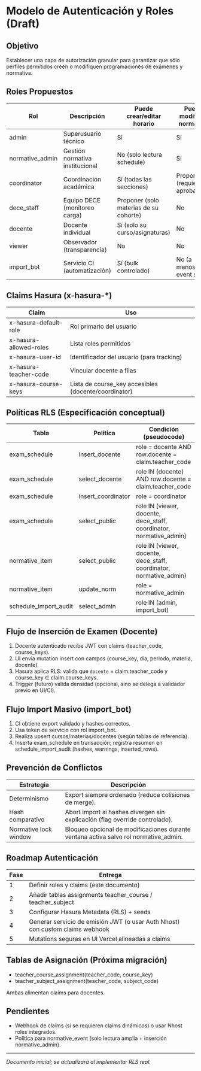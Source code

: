 # Modelo de Autenticación y Roles (Draft)

## Objetivo
Establecer una capa de autorización granular para garantizar que sólo perfiles permitidos creen o modifiquen programaciones de exámenes y normativa.

## Roles Propuestos
Rol | Descripción | Puede crear/editar horario | Puede modificar normativa | Lectura completa | Import masivo | Auditoría
----|-------------|---------------------------|---------------------------|------------------|--------------|----------
admin | Superusuario técnico | Sí | Sí | Sí | Sí | Sí
normative_admin | Gestión normativa institucional | No (solo lectura schedule) | Sí | Sí | No directo | Sí (normativa)
coordinator | Coordinación académica | Sí (todas las secciones) | Proponer (requiere aprobación) | Sí | No | Parcial
dece_staff | Equipo DECE (monitoreo carga) | Proponer (solo materias de su cohorte) | No | Sí | No | Sí (lectura eventos)
docente | Docente individual | Sí (solo su curso/asignaturas) | No | Lectura restringida | No | No
viewer | Observador (transparencia) | No | No | Sí (schedule/normativa) | No | No
import_bot | Servicio CI (automatización) | Sí (bulk controlado) | No (a menos de event seed) | Sí | Sí | Sí (registros)

## Claims Hasura (x-hasura-*)
Claim | Uso
------|----
x-hasura-default-role | Rol primario del usuario
x-hasura-allowed-roles | Lista roles permitidos
x-hasura-user-id | Identificador del usuario (para tracking)
x-hasura-teacher-code | Vincular docente a filas
x-hasura-course-keys | Lista de course_key accesibles (docente/coordinator)

## Políticas RLS (Especificación conceptual)
Tabla | Política | Condición (pseudocode)
------|----------|-----------------------
exam_schedule | insert_docente | role = docente AND row.docente = claim.teacher_code
exam_schedule | select_docente | role IN (docente) AND row.docente = claim.teacher_code
exam_schedule | insert_coordinator | role = coordinator
exam_schedule | select_public | role IN (viewer, docente, dece_staff, coordinator, normative_admin)
normative_item | select_public | role IN (viewer, docente, dece_staff, coordinator, normative_admin)
normative_item | update_norm | role = normative_admin
schedule_import_audit | select_admin | role IN (admin, import_bot)

## Flujo de Inserción de Examen (Docente)
1. Docente autenticado recibe JWT con claims (teacher_code, course_keys).
2. UI envía mutation insert con campos (course_key, dia, periodo, materia, docente).
3. Hasura aplica RLS: valida que `docente` = claim.teacher_code y course_key ∈ claim.course_keys.
4. Trigger (futuro) valida densidad (opcional, sino se delega a validador previo en UI/CI).

## Flujo Import Masivo (import_bot)
1. CI obtiene export validado y hashes correctos.
2. Usa token de servicio con rol import_bot.
3. Realiza upsert cursos/materias/docentes (según tablas de referencia).
4. Inserta exam_schedule en transacción; registra resumen en schedule_import_audit (hashes, warnings, inserted_rows).

## Prevención de Conflictos
Estrategia | Descripción
-----------|------------
Determinismo | Export siempre ordenado (reduce colisiones de merge).
Hash comparativo | Abort import si hashes divergen sin explicación (flag override controlado).
Normative lock window | Bloqueo opcional de modificaciones durante ventana activa salvo rol normative_admin.

## Roadmap Autenticación
Fase | Entrega
-----|--------
1 | Definir roles y claims (este documento)
2 | Añadir tablas assignments teacher_course / teacher_subject
3 | Configurar Hasura Metadata (RLS) + seeds
4 | Generar servicio de emisión JWT (o usar Auth Nhost) con custom claims webhook
5 | Mutations seguras en UI Vercel alineadas a claims

## Tablas de Asignación (Próxima migración)
- teacher_course_assignment(teacher_code, course_key)
- teacher_subject_assignment(teacher_code, subject_code)

Ambas alimentan claims para docentes.

## Pendientes
- Webhook de claims (si se requieren claims dinámicos) o usar Nhost roles integrados.
- Política para normative_event (solo lectura amplia + inserción normative_admin).

---
_Documento inicial; se actualizará al implementar RLS real._
